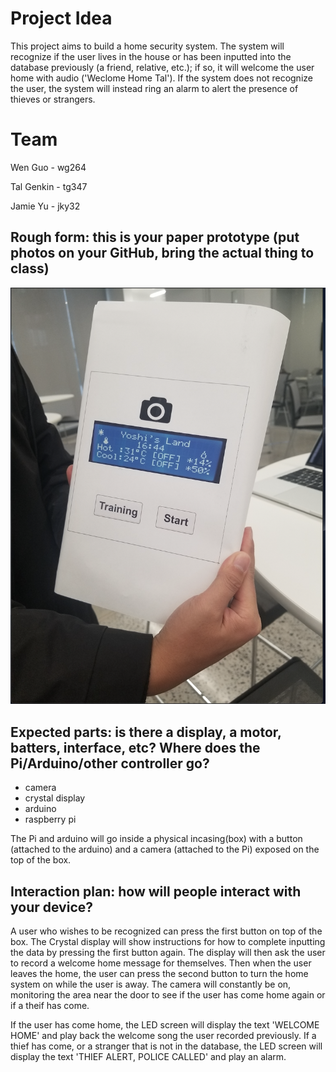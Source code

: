 # Project Idea

This project aims to build a home security system. The system will recognize if the user lives in the house or has been inputted into the database previously (a friend, relative, etc.); if so, it will welcome the user home with audio ('Weclome Home Tal'). If the system does not recognize the user, the system will instead ring an alarm to alert the presence of thieves or strangers. 

# Team

Wen Guo - wg264

Tal Genkin - tg347

Jamie Yu - jky32 

## Rough form: this is your paper prototype (put photos on your GitHub, bring the actual thing to class)

![pic](https://github.com/jamiekimyu/interactive_faces/blob/master/random/paper-prototype.png)
 
## Expected parts: is there a display, a motor, batters, interface, etc? Where does the Pi/Arduino/other controller go?

* camera
* crystal display
* arduino
* raspberry pi

The Pi and arduino will go inside a physical incasing(box) with a button (attached to the arduino) and a camera (attached to the Pi) exposed on the top of the box.

## Interaction plan: how will people interact with your device?

A user who wishes to be recognized can press the first button on top of the box. The Crystal display will show instructions for how to complete inputting the data by pressing the first button again. The display will then ask the user to record a welcome home message for themselves. Then when the user leaves the home, the user can press the second button to turn the home system on while the user is away. The camera will constantly be on, monitoring the area near the door to see if the user has come home again or if a theif has come. 

If the user has come home, the LED screen will display the text 'WELCOME HOME' and play back the welcome song the user recorded previously. If a thief has come, or a stranger that is not in the database, the LED screen will display the text 'THIEF ALERT, POLICE CALLED' and play an alarm. 

